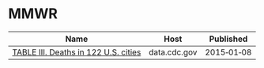 # MMWR

Name | Host | Published
---- | ---- | ---------
[TABLE III. Deaths in 122 U.S. cities](../datasets/qpap-3u8w.md) | data.cdc.gov | 2015&#x2011;01&#x2011;08


